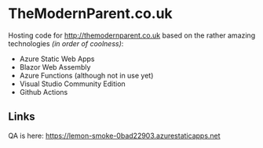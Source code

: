 # TheModernParent.co.uk

Hosting code for <http://themodernparent.co.uk> based on the rather amazing technologies _(in order of coolness)_:

* Azure Static Web Apps
* Blazor Web Assembly
* Azure Functions (although not in use yet)
* Visual Studio Community Edition
* Github Actions

## Links

QA is here: <https://lemon-smoke-0bad22903.azurestaticapps.net>

